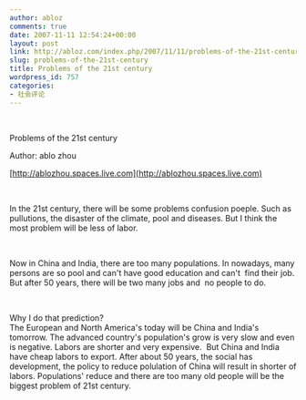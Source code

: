 ```yaml
---
author: abloz
comments: true
date: 2007-11-11 12:54:24+00:00
layout: post
link: http://abloz.com/index.php/2007/11/11/problems-of-the-21st-century/
slug: problems-of-the-21st-century
title: Problems of the 21st century
wordpress_id: 757
categories:
- 社会评论
---
```













 




Problems of the 21st century


Author: ablo zhou




[http://ablozhou.spaces.live.com](http://ablozhou.spaces.live.com)




 




In the 21st century, there will be some problems confusion
poeple. Such as pullutions, the disaster of the climate, pool and diseases. But
I think the most problem will be less of labor.




 




Now in China and India, there are too many populations. In
nowadays, many persons are so pool and can't have good education and can't 
find their job. But after 50 years, there will be two many jobs and  no
people to do. 




 




Why I do that prediction?  
The European and North America's
today will be China and India's tomorrow. The advanced country's population's
grow is very slow and even is negative. Labors are shorter and very
expensive.  But China and India have cheap labors to export. After about 50
years, the social has development, the policy to reduce polulation of China will
result in shorter of labors. Populations' reduce and there are too many old
people will be the biggest problem of 21st
century.  




